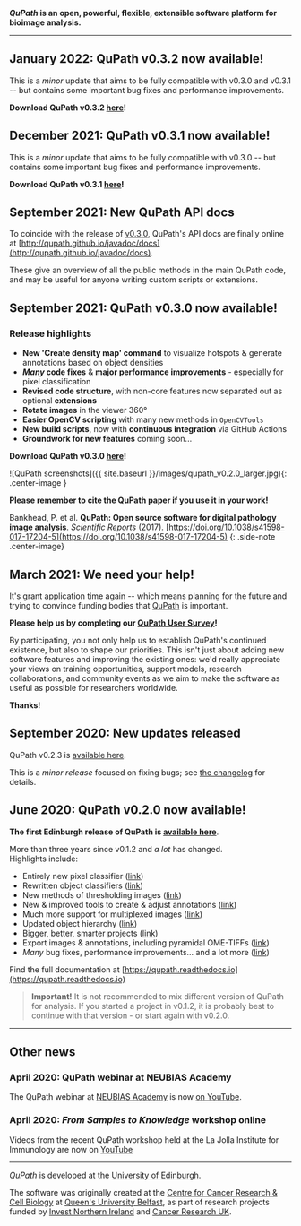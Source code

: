 <!-- ![]({{ site.baseurl }}/images/qupath-banner.jpg){: .center-image .max-width-100 } -->

<!-- ## QuPath -->

**_QuPath_ is an open, powerful, flexible, extensible software platform for bioimage analysis.**

----

## January 2022: QuPath v0.3.2 now available!

This is a *minor* update that aims to be fully compatible with v0.3.0 and v0.3.1 -- but contains some important bug fixes and performance improvements.

**Download QuPath v0.3.2 [here](https://github.com/qupath/qupath/releases/tag/v0.3.2)!**

## December 2021: QuPath v0.3.1 now available!

This is a *minor* update that aims to be fully compatible with v0.3.0 -- but contains some important bug fixes and performance improvements.

**Download QuPath v0.3.1 [here](https://github.com/qupath/qupath/releases/tag/v0.3.1)!**

## September 2021: New QuPath API docs

To coincide with the release of [v0.3.0](https://github.com/qupath/qupath/releases/tag/v0.3.0), QuPath's API docs are finally online at [http://qupath.github.io/javadoc/docs](http://qupath.github.io/javadoc/docs).

These give an overview of all the public methods in the main QuPath code, and may be useful for anyone writing custom scripts or extensions.

## September 2021: QuPath v0.3.0 now available!

### Release highlights
* **New 'Create density map' command** to visualize hotspots & generate annotations based on object densities
* **_Many_ code fixes** & **major performance improvements** - especially for pixel classification
* **Revised code structure**, with non-core features now separated out as optional **extensions**
* **Rotate images** in the viewer 360&deg;
* **Easier OpenCV scripting** with many new methods in `OpenCVTools`
* **New build scripts**, now with **continuous integration** via GitHub Actions
* **Groundwork for new features** coming soon...

**Download QuPath v0.3.0 [here](https://github.com/qupath/qupath/releases/tag/v0.3.0)!**

![QuPath screenshots]({{ site.baseurl }}/images/qupath_v0.2.0_larger.jpg){: .center-image }

**Please remember to cite the QuPath paper if you use it in your work!**

Bankhead, P. et al. **QuPath: Open source software for digital pathology image analysis**. _Scientific Reports_ (2017). [https://doi.org/10.1038/s41598-017-17204-5](https://doi.org/10.1038/s41598-017-17204-5)
{: .side-note .center-image}

## March 2021: We need your help!

It's grant application time again -- which means planning for the future and trying to convince funding bodies that [QuPath](http://qupath.github.io) is important.

**Please help us by completing our [QuPath User Survey](https://edinburgh.onlinesurveys.ac.uk/qupath-user-survey-2021)!**

By participating, you not only help us to establish QuPath's continued existence, but also to shape our priorities. This isn't just about adding new software features and improving the existing ones: we'd really appreciate your views on training opportunities, support models, research collaborations, and community events as we aim to make the software as useful as possible for researchers worldwide.

**Thanks!**


## September 2020: New updates released

QuPath v0.2.3 is [available here](https://github.com/qupath/qupath/releases/latest).

This is a *minor release* focused on fixing bugs; see [the changelog](https://github.com/qupath/qupath/blob/master/CHANGELOG.md) for details.

## June 2020: QuPath v0.2.0 now available!

**The first Edinburgh release of QuPath is [available here](https://github.com/qupath/qupath/releases/latest)**.

More than three years since v0.1.2 and *a lot* has changed. <br/>
Highlights include:
* Entirely new pixel classifier ([link](https://qupath.readthedocs.io/en/latest/docs/tutorials/pixel_classification.html))
* Rewritten object classifiers ([link](https://qupath.readthedocs.io/en/latest/docs/tutorials/cell_classification.html))
* New methods of thresholding images ([link](https://qupath.readthedocs.io/en/latest/docs/tutorials/thresholding.html))
* New & improved tools to create & adjust annotations ([link](https://qupath.readthedocs.io/en/latest/docs/starting/annotating.html))
* Much more support for multiplexed images ([link](https://qupath.readthedocs.io/en/latest/docs/tutorials/multiplex_analysis.html))
* Updated object hierarchy ([link](https://qupath.readthedocs.io/en/latest/docs/concepts/object_hierarchy.html))
* Bigger, better, smarter projects ([link](https://qupath.readthedocs.io/en/latest/docs/tutorials/projects.html))
* Export images & annotations, including pyramidal OME-TIFFs ([link](https://qupath.readthedocs.io/en/latest/docs/advanced/exporting_images.html))
* *Many* bug fixes, performance improvements... and a lot more ([link](https://github.com/qupath/qupath/blob/master/CHANGELOG.md))

Find the full documentation at [https://qupath.readthedocs.io](https://qupath.readthedocs.io)

> **Important!** It is not recommended to mix different version of QuPath for analysis. If you started a project in v0.1.2, it is probably best to continue with that version - or start again with v0.2.0.


----

## Other news

### April 2020: QuPath webinar at NEUBIAS Academy
The QuPath webinar at [NEUBIAS Academy](https://neubiasacademy.org/) is now [on YouTube](https://youtu.be/4An5n6Y_rRI).

### April 2020: *From Samples to Knowledge* workshop online
Videos from the recent QuPath workshop held at the La Jolla Institute for Immunology are now on [YouTube](https://www.youtube.com/playlist?list=PLlGXRBscPbCD89fRULm4peopF57qugciN)

----

_QuPath_ is developed at the <a href="https://www.ed.ac.uk/pathology">University of Edinburgh</a>.

The software was originally created at the <a href="http://www.qub.ac.uk/research-centres/CentreforCancerResearchCellBiology/">Centre for Cancer Research & Cell Biology</a> at <a href="http://www.qub.ac.uk">Queen's University Belfast</a>, as part of research projects funded by <a href="http://www.investni.com">Invest Northern Ireland</a> and <a href="http://www.cancerresearchuk.org">Cancer Research UK</a>.
